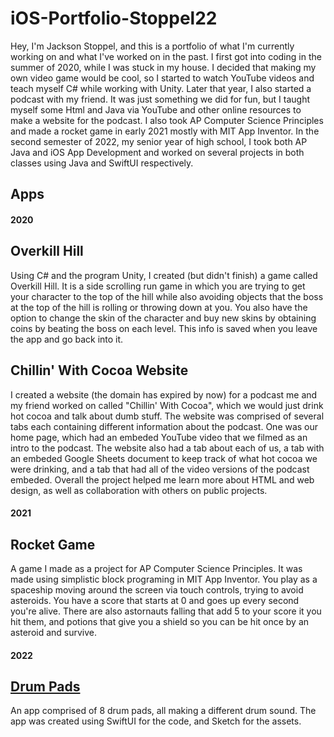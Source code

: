 # iOS-Portfolio-Stoppel22
  Hey, I'm Jackson Stoppel, and this is a portfolio of what I'm currently working on and what I've worked on in the past. I first got into coding in the summer of 2020, while I was stuck in my house. I decided that making my own video game would be cool, so I started to watch YouTube videos and teach myself C# while working with Unity. Later that year, I also started a podcast with my friend. It was just something we did for fun, but I taught myself some Html and Java via YouTube and other online resources to make a website for the podcast. I also took AP Computer Science Principles and made a rocket game in early 2021 mostly with MIT App Inventor. In the second semester of 2022, my senior year of high school, I took both AP Java and iOS App Development and worked on several projects in both classes using Java and SwiftUI respectively. 
## Apps
#### 2020
## Overkill Hill
Using C# and the program Unity, I created (but didn't finish) a game called Overkill Hill. It is a side scrolling run game in which you are trying to get your character to the top of the hill while also avoiding objects that the boss at the top of the hill is rolling or throwing down at you. You also have the option to change the skin of the character and buy new skins by obtaining coins by beating the boss on each level. This info is saved when you leave the app and go back into it.
## Chillin' With Cocoa Website
I created a website (the domain has expired by now) for a podcast me and my friend worked on called "Chillin' With Cocoa", which we would just drink hot cocoa and talk about dumb stuff. The website was comprised of several tabs each containing different information about the podcast. One was our home page, which had an embeded YouTube video that we filmed as an intro to the podcast. The website also had a tab about each of us, a tab with an embeded Google Sheets document to keep track of what hot cocoa we were drinking, and a tab that had all of the video versions of the podcast embeded. Overall the project helped me learn more about HTML and web design, as well as collaboration with others on public projects.
#### 2021
## Rocket Game
A game I made as a project for AP Computer Science Principles. It was made using simplistic block programing in MIT App Inventor. You play as a spaceship moving around the screen via touch controls, trying to avoid asteroids. You have a score that starts at 0 and goes up every second you're alive. There are also astornauts falling that add 5 to your score it you hit them, and potions that give you a shield so you can be hit once by an asteroid and survive.
#### 2022
## <a href = "https://github.com/RockBiscuit/Drum-Pads">Drum Pads</a>
An app comprised of 8 drum pads, all making a different drum sound. The app was created using SwiftUI for the code, and Sketch for the assets.
